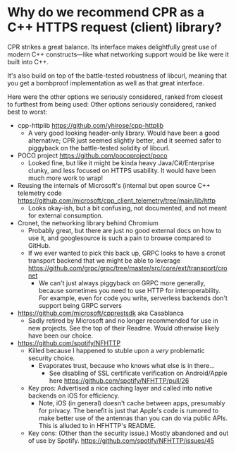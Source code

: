 # Why do we recommend CPR as a C++ HTTPS request (client) library?

CPR strikes a great balance. Its interface makes delightfully great use of modern C++ constructs—like what networking support would be like were it built into C++.

It's also build on top of the battle-tested robustness of libcurl, meaning that you get a bombproof implementation as well as that great interface.

Here were the other options we seriously considered, ranked from closest to furthest from being used:
 Other options seriously considered, ranked best to worst:
- cpp-httplib https://github.com/yhirose/cpp-httplib
  - A very good looking header-only library. Would have been a good alternative; CPR just seemed slightly better, and it seemed safer to piggyback on the battle-tested solidity of libcurl.
- POCO project https://github.com/pocoproject/poco
  - Looked fine, but like it might be kinda heavy Java/C#/Enterprise clunky, and less focused on HTTPS usability. It would have been much more work to wrap!
- Reusing the internals of Microsoft's (internal but open source C++ telemetry code https://github.com/microsoft/cpp_client_telemetry/tree/main/lib/http
  - Looks okay-ish, but a bit confusing, not documented, and not meant for external consumption.
- Cronet, the networking library behind Chromium
  - Probably great, but there are just no good external docs on how to use it, and googlesource is such a pain to browse compared to GitHub.
  - If we ever wanted to pick this back up, GRPC looks to have a cronet transport backend that we might be able to leverage https://github.com/grpc/grpc/tree/master/src/core/ext/transport/cronet
    - We can't just always piggyback on GRPC more generally, because sometimes you need to use HTTP for interoperability. For example, even for code you write, serverless backends don't support being GRPC servers
- https://github.com/microsoft/cpprestsdk aka Casablanca
  - Sadly retired by Microsoft and no longer recommended for use in new projects. See the top of their Readme. Would otherwise likely have been our choice.
- https://github.com/spotify/NFHTTP
  - Killed because I happened to stuble upon a *very* problematic security choice.
    - Evaporates trust, because who knows what else is in there...
      - See disabling of SSL certificate verification on Android/Apple here https://github.com/spotify/NFHTTP/pull/26
  - Key pros: Advertised a nice caching layer and called into native backends on iOS for efficiency.
    - Note, iOS (in general) doesn't cache between apps, presumably for privacy. The benefit is just that Apple's code is rumored to make better use of the antennas than you can do via public APIs. This is alluded to in HFHTTP's README.
  - Key cons: (Other than the security issue.) Mostly abandoned and out of use by Spotify. https://github.com/spotify/NFHTTP/issues/45
